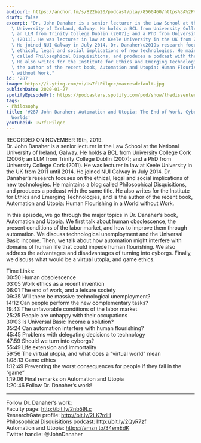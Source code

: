 ```yaml
---
audiourl: https://anchor.fm/s/822ba20/podcast/play/8560460/https%3A%2F%2Fd3ctxlq1ktw2nl.cloudfront.net%2Fproduction%2F2019-10-20%2F34980330-44100-2-a3f5cbb9dcfac.m4a
draft: false
excerpt: "Dr. John Danaher is a senior lecturer in the Law School at the National\
  \ University of Ireland, Galway. He holds a BCL from University College Cork (2006);\
  \ an LLM from Trinity College Dublin (2007); and a PhD from University College Cork\
  \ (2011). He was lecturer in law at Keele University in the UK from 2011 until 2014.\
  \ He joined NUI Galway in July 2014. Dr. Danaher\u2019s research focuses on the\
  \ ethical, legal and social implications of new technologies. He maintains a blog\
  \ called Philosophical Disquisitions, and produces a podcast with the same title.\
  \ He also writes for the Institute for Ethics and Emerging Technologies, and is\
  \ the author of the recent book, Automation and Utopia: Human Flourishing in a World\
  \ without Work."
id: '287'
image: https://i.ytimg.com/vi/Uw7fLPilqcc/maxresdefault.jpg
publishDate: 2020-01-27
spotifyEpisodeUrl: https://podcasters.spotify.com/pod/show/thedissenter/episodes/287-John-Danaher-Automation-and-Utopia-The-End-of-Work--Cyborgs--And-Virtual-Worlds-e93occ
tags:
- Philosophy
title: '#287 John Danaher: Automation and Utopia; The End of Work, Cyborgs, And Virtual
  Worlds'
youtubeid: Uw7fLPilqcc
---
```

<div class="timelinks">

RECORDED ON NOVEMBER 19th, 2019.  
Dr. John Danaher is a senior lecturer in the Law School at the National University of Ireland, Galway. He holds a BCL from University College Cork (2006); an LLM from Trinity College Dublin (2007); and a PhD from University College Cork (2011). He was lecturer in law at Keele University in the UK from 2011 until 2014. He joined NUI Galway in July 2014. Dr. Danaher’s research focuses on the ethical, legal and social implications of new technologies. He maintains a blog called Philosophical Disquisitions, and produces a podcast with the same title. He also writes for the Institute for Ethics and Emerging Technologies, and is the author of the recent book, Automation and Utopia: Human Flourishing in a World without Work.

In this episode, we go through the major topics in Dr. Danaher’s book, Automation and Utopia. We first talk about human obsolescence, the present conditions of the labor market, and how to improve them through automation. We discuss technological unemployment and the Universal Basic Income. Then, we talk about how automation might interfere with domains of human life that could impede human flourishing. We also address the advantages and disadvantages of turning into cyborgs. Finally, we discuss what would be a virtual utopia, and game ethics.

Time Links:  
<time>00:50</time> Human obsolescence   
<time>03:05</time> Work ethics as a recent invention  
<time>06:01</time> The end of work, and a leisure society  
<time>09:35</time> Will there be massive technological unemployment?  
<time>14:12</time> Can people perform the new complementary tasks?  
<time>19:43</time> The unfavorable conditions of the labor market  
<time>25:25</time> People are unhappy with their occupations  
<time>30:03</time> Is Universal Basic Income a solution?  
<time>35:24</time> Can automation interfere with human flourishing?  
<time>45:45</time> Problems with delegating decisions to technology  
<time>47:59</time> Should we turn into cyborgs?  
<time>55:49</time> Life extension and immortality  
<time>59:56</time> The virtual utopia, and what does a “virtual world” mean  
<time>1:08:13</time> Game ethics  
<time>1:12:49</time> Preventing the worst consequences for people if they fail in the “game”  
<time>1:19:06</time> Final remarks on Automation and Utopia  
<time>1:20:46</time> Follow Dr. Danaher’s work!

---

Follow Dr. Danaher’s work:  
Faculty page: http://bit.ly/2nb59Lc  
ResearchGate profile: http://bit.ly/2LK7rdH  
Philosophical Disquisitions podcast: http://bit.ly/2QyR7zf  
Automation and Utopia: https://amzn.to/34emEdK  
Twitter handle: @JohnDanaher
</div>

